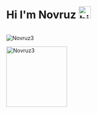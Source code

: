 <h1>Hi I'm Novruz <img src="https://user-images.githubusercontent.com/1303154/88677602-1635ba80-d120-11ea-84d8-d263ba5fc3c0.gif" width="32px" alt="hi"></h1>
<br>
<img src="https://profile-counter.glitch.me/Novruz3/count.svg" alt="Novruz3"/>
<br>
<p align="left">
<img height="160em" src="https://github-readme-stats.vercel.app/api?username=Novruz3&show_icons=true&theme=orange&title_color=f34213&text_color=0c0c0c&icon_color=0c0c0c&locale=en&hide_border=true&bg_color=bbb8b2" alt="Novruz3" />
</p>
